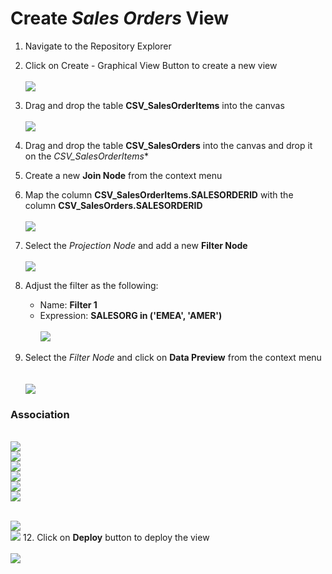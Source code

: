 # Create <i>Sales Orders</i> View
1. Navigate to the Repository Explorer
2. Click on Create - Graphical View Button to create a new view
  <br><br>![](/exercises/ex2/images/create_in_repository_explorer.png)

3. Drag and drop the table **CSV_SalesOrderItems** into the canvas
  <br><br>![](/exercises/ex3/images/create_sales_orders_ads_01.png)
  
4. Drag and drop the table **CSV_SalesOrders** into the canvas and drop it on the *CSV_SalesOrderItems**
5. Create a new **Join Node** from the context menu 
6. Map the column **CSV_SalesOrderItems.SALESORDERID** with the column **CSV_SalesOrders.SALESORDERID**
  <br><br>![](/exercises/ex3/images/create_sales_orders_ads_02.png)

7. Select the *Projection Node* and add a new **Filter Node**
  <br><br>![](/exercises/ex3/images/create_sales_orders_ads_04.png)

8. Adjust the filter as the following:
    - Name: **Filter 1**
    - Expression: **SALESORG in ('EMEA', 'AMER')**
      <br><br>![](/exercises/ex3/images/create_sales_orders_ads_05.png)
      
9. Select the *Filter Node* and click on **Data Preview** from the context menu  
      <br><br>![](/exercises/ex3/images/create_sales_orders_ads_15.png) 
 
### Association

  <br>![](/exercises/ex3/images/create_sales_orders_ads_08.png)
  <br>![](/exercises/ex3/images/create_sales_orders_ads_09.png)
  <br>![](/exercises/ex3/images/create_sales_orders_ads_10.png)
  <br>![](/exercises/ex3/images/create_sales_orders_ads_11.png)
  <br>![](/exercises/ex3/images/create_sales_orders_ads_12.png)
  <br>![](/exercises/ex3/images/create_sales_orders_ads_13.png)
  
  <br>![](/exercises/ex3/images/create_sales_orders_ads_06.png)
  <br>![](/exercises/ex3/images/create_sales_orders_ads_07.png)
12. Click on **Deploy** button to deploy the view
  <br><br>![](/exercises/ex3/images/create_sales_orders_ads_14.png)

